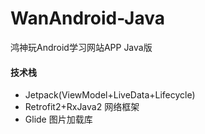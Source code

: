 # WanAndroid-Java
鸿神玩Android学习网站APP Java版

#### 技术栈
- Jetpack(ViewModel+LiveData+Lifecycle)
- Retrofit2+RxJava2 网络框架
- Glide 图片加载库

